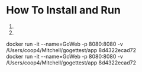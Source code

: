 # How To Install and Run

1. 
2. 

docker run -it --name=GoWeb -p 8080:8080 -v /Users/coop4/Mitchell/gogettest/app  8d4322ecad72  
docker run -it --name=GoWeb -p 8080:8080 -v /Users/coop4/Mitchell/gogettest/app  8d4322ecad72  